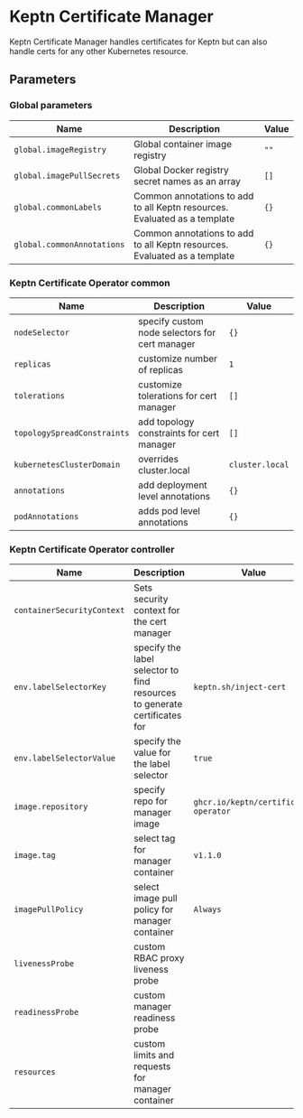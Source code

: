 # Keptn Certificate Manager

Keptn Certificate Manager handles certificates for Keptn but can also handle certs for any other Kubernetes
resource.

<!-- markdownlint-disable MD012 -->
## Parameters

### Global parameters

| Name                       | Description                                                               | Value |
| -------------------------- | ------------------------------------------------------------------------- | ----- |
| `global.imageRegistry`     | Global container image registry                                           | `""`  |
| `global.imagePullSecrets`  | Global Docker registry secret names as an array                           | `[]`  |
| `global.commonLabels`      | Common annotations to add to all Keptn resources. Evaluated as a template | `{}`  |
| `global.commonAnnotations` | Common annotations to add to all Keptn resources. Evaluated as a template | `{}`  |

### Keptn Certificate Operator common

| Name                        | Description                                    | Value           |
| --------------------------- | ---------------------------------------------- | --------------- |
| `nodeSelector`              | specify custom node selectors for cert manager | `{}`            |
| `replicas`                  | customize number of replicas                   | `1`             |
| `tolerations`               | customize tolerations for cert manager         | `[]`            |
| `topologySpreadConstraints` | add topology constraints for cert manager      | `[]`            |
| `kubernetesClusterDomain`   | overrides cluster.local                        | `cluster.local` |
| `annotations`               | add deployment level annotations               | `{}`            |
| `podAnnotations`            | adds pod level annotations                     | `{}`            |

### Keptn Certificate Operator controller

| Name                       | Description                                                               | Value                                |
| -------------------------- | ------------------------------------------------------------------------- | ------------------------------------ |
| `containerSecurityContext` | Sets security context for the cert manager                                |                                      |
| `env.labelSelectorKey`     | specify the label selector to find resources to generate certificates for | `keptn.sh/inject-cert`               |
| `env.labelSelectorValue`   | specify the value for the label selector                                  | `true`                               |
| `image.repository`         | specify repo for manager image                                            | `ghcr.io/keptn/certificate-operator` |
| `image.tag`                | select tag for manager container                                          | `v1.1.0`                             |
| `imagePullPolicy`          | select image pull policy for manager container                            | `Always`                             |
| `livenessProbe`            | custom RBAC proxy liveness probe                                          |                                      |
| `readinessProbe`           | custom manager readiness probe                                            |                                      |
| `resources`                | custom limits and requests for manager container                          |                                      |
